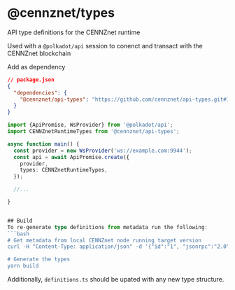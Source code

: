 # @cennznet/types

API type definitions for the CENNZnet runtime

Used with a `@polkadot/api` session to conenct and transact with the CENNZnet blockchain

Add as dependency
```json
// package.json
{
  "dependencies": {
    "@cennznet/api-types": "https://github.com/cennznet/api-types.git#1.0.0"
  }
}
```

```ts
import {ApiPromise, WsProvider} from '@polkadot/api';
import CENNZnetRuntimeTypes from '@cennznet/api-types';

async function main() {
  const provider = new WsProvider('ws://example.com:9944');
  const api = await ApiPromise.create({
    provider,
    types: CENNZnetRuntimeTypes,
  });

  //...

}


## Build
To re-generate type definitions from metadata run the following:
```bash
# Get metadata from local CENNZnet node running target version
curl -H "Content-Type: application/json" -d '{"id":"1", "jsonrpc":"2.0", "method": "state_getMetadata", "params":[]}' http://localhost:9933 > cennznet.json

# Generate the types
yarn build
```
Additionally, `definitions.ts` should be upated with any new type structure.
